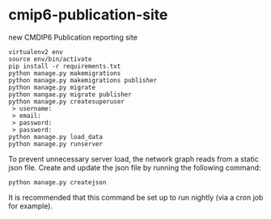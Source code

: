 # cmip6-publication-site
new CMDIP6 Publication reporting site

    virtualenv2 env
    source env/bin/activate
    pip install -r requirements.txt
    python manage.py makemigrations
    python manage.py makemigrations publisher
    python manage.py migrate
    python mangae.py migrate publisher
    python manage.py createsuperuser
     > username:
     > email:
     > password:
     > password:
    python manage.py load_data
    python manage.py runserver

To prevent unnecessary server load, the network graph reads from a static json file.
Create and update the json file by running the following command:

    python manage.py createjson

It is recommended that this command be set up to run nightly (via a cron job for example).